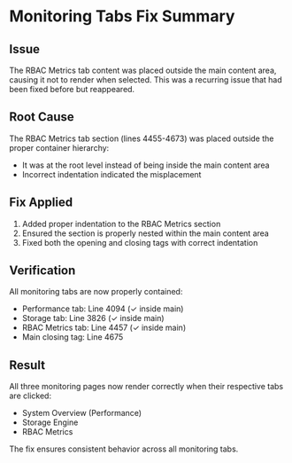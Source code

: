 # Monitoring Tabs Fix Summary

## Issue
The RBAC Metrics tab content was placed outside the main content area, causing it not to render when selected. This was a recurring issue that had been fixed before but reappeared.

## Root Cause
The RBAC Metrics tab section (lines 4455-4673) was placed outside the proper container hierarchy:
- It was at the root level instead of being inside the main content area
- Incorrect indentation indicated the misplacement

## Fix Applied
1. Added proper indentation to the RBAC Metrics section
2. Ensured the section is properly nested within the main content area
3. Fixed both the opening and closing tags with correct indentation

## Verification
All monitoring tabs are now properly contained:
- Performance tab: Line 4094 (✓ inside main)
- Storage tab: Line 3826 (✓ inside main) 
- RBAC Metrics tab: Line 4457 (✓ inside main)
- Main closing tag: Line 4675

## Result
All three monitoring pages now render correctly when their respective tabs are clicked:
- System Overview (Performance)
- Storage Engine
- RBAC Metrics

The fix ensures consistent behavior across all monitoring tabs.